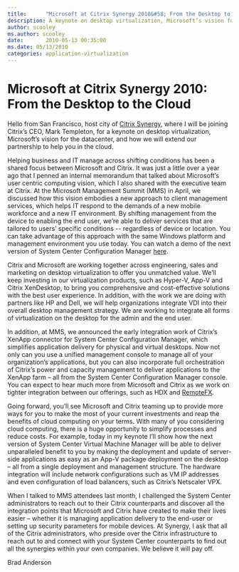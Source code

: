 ```yaml
---
title:      "Microsoft at Citrix Synergy 2010&#58; From the Desktop to the Cloud"
description: A keynote on desktop virtualization, Microsoft’s vision for the datacenter, and how we will extend our partnership to help you in the cloud.
author: scooley
ms.author: scooley
date:       2010-05-13 00:35:00
ms.date: 05/13/2010
categories: application-virtualization
---
```

# Microsoft at Citrix Synergy 2010: From the Desktop to the Cloud

Hello from San Francisco, host city of [Citrix Synergy](https://www.citrix.com/), where I will be joining Citrix’s CEO, Mark Templeton, for a keynote on desktop virtualization, Microsoft’s vision for the datacenter, and how we will extend our partnership to help you in the cloud.

Helping business and IT manage across shifting conditions has been a shared focus between Microsoft and Citrix. It was just a little over a year ago that I penned an internal memorandum that talked about Microsoft’s user centric computing vision, which I also shared with the executive team at Citrix. At the Microsoft Management Summit (MMS) in April, we discussed how this vision embodies a new approach to client management services, which helps IT respond to the demands of a new mobile workforce and a new IT environment. By shifting management from the device to enabling the end user, we’re able to deliver services that are tailored to users’ specific conditions -- regardless of device or location. You can take advantage of this approach with the same Windows platform and management environment you use today. You can watch a demo of the next version of System Center Configuration Manager [here](https://blogs.technet.com/systemcenter/default.aspx?p=2).  

Citrix and Microsoft are working together across engineering, sales and marketing on desktop virtualization to offer you unmatched value. We’ll keep investing in our virtualization products, such as Hyper-V, App-V and Citrix XenDesktop, to bring you comprehensive and cost-effective solutions with the best user experience. In addition, with the work we are doing with partners like HP and Dell, we will help organizations integrate VDI into their overall desktop management strategy. We are working to integrate all forms of virtualization on the desktop for the admin and the end user.

In addition, at MMS, we announced the early integration work of Citrix’s XenApp connector for System Center Configuration Manager, which simplifies application delivery for physical and virtual desktops. Now not only can you use a unified management console to manage all of your organization’s applications, but you can also incorporate full orchestration of Citrix’s power and capacity management to deliver applications to the XenApp farm – all from the System Center Configuration Manager console. You can expect to hear much more from Microsoft and Citrix as we work on tighter integration between our offerings, such as HDX and [RemoteFX](/virtualization/community/team-blog/2010/20100317-explaining-microsoft-remotefx).  

Going forward, you’ll see Microsoft and Citrix teaming up to provide more ways for you to make the most of your current investments and reap the benefits of cloud computing on your terms. With many of you considering cloud computing, there is a huge opportunity to simplify processes and reduce costs. For example, today in my keynote I’ll show how the next version of System Center Virtual Machine Manager will be able to deliver unparalleled benefit to you by making the deployment and update of server-side applications as easy as an App-V package deployment on the desktop – all from a single deployment and management structure. The hardware integration will include network configurations such as VM IP addresses and even configuration of load balancers, such as Citrix’s Netscaler VPX.  

When I talked to MMS attendees last month, I challenged the System Center administrators to reach out to their Citrix counterparts and discover all the integration points that Microsoft and Citrix have created to make their lives easier – whether it is managing application delivery to the end-user or setting up security parameters for mobile devices. At Synergy, I ask that all of the Citrix administrators, who preside over the Citrix infrastructure to reach out to and connect with your System Center counterparts to find out all the synergies within your own companies. We believe it will pay off.  

Brad Anderson
